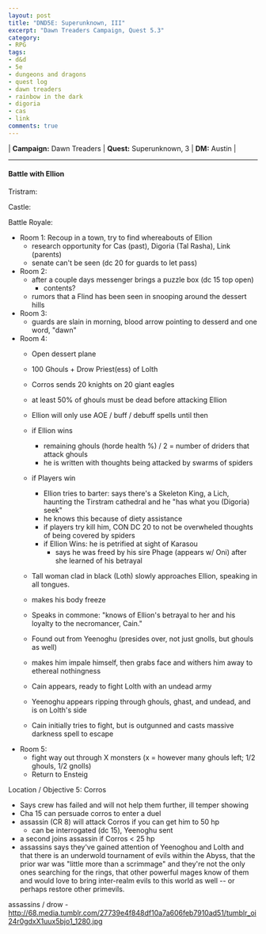 ```yaml
---
layout: post
title: "DND5E: Superunknown, III"
excerpt: "Dawn Treaders Campaign, Quest 5.3"
category:
- RPG
tags:
- d&d
- 5e
- dungeons and dragons
- quest log
- dawn treaders
- rainbow in the dark
- digoria
- cas
- link
comments: true
---
```


| **Campaign:** Dawn Treaders | **Quest:** Superunknown, 3 | **DM:** Austin |

---

#### Battle with Ellion

Tristram:

Castle:

Battle Royale:
- Room 1:  Recoup in a town, try to find whereabouts of Ellion
  - research opportunity for Cas (past), Digoria (Tal Rasha), Link (parents)
  - senate can't be seen (dc 20 for guards to let pass)
- Room 2:
  - after a couple days messenger brings a puzzle box (dc 15 top open)
    - contents?
  - rumors that a Flind has been seen in snooping around the dessert hills
- Room 3:
  - guards are slain in morning, blood arrow pointing to desserd and one word, "dawn"
- Room 4:
  - Open dessert plane
  - 100 Ghouls + Drow Priest(ess) of Lolth
  - Corros sends 20 knights on 20 giant eagles
  - at least 50% of ghouls must be dead before attacking Ellion
  - Ellion will only use AOE / buff / debuff spells until then
  - if Ellion wins
    - remaining ghouls (horde health %) / 2 = number of driders that attack ghouls
    - he is written with thoughts being attacked by swarms of spiders
  - if Players win
    - Ellion tries to barter:  says there's a Skeleton King, a Lich, haunting the Tirstram cathedral and he "has what you (Digoria) seek"
    - he knows this because of diety assistance
    - if players try kill him, CON DC 20 to not be overwheled thoughts of being covered by spiders
    - if Ellion Wins:  he is petrified at sight of Karasou
      - says he was freed by his sire Phage (appears w/ Oni) after she learned of his betrayal
    
    
    
  - Tall woman clad in black (Loth) slowly approaches Ellion, speaking in all tongues.
  - makes his body freeze
  - Speaks in commone:  "knows of Ellion's betrayal to her and his loyalty to the necromancer, Cain."
  - Found out from Yeenoghu (presides over, not just gnolls, but ghouls as well)
  - makes him impale himself, then grabs face and withers him away to ethereal nothingness
  - Cain appears, ready to fight Lolth with an undead army
  - Yeenoghu appears ripping through ghouls, ghast, and undead, and is on Lolth's side
  - Cain initially tries to fight, but is outgunned and casts massive darkness spell to escape
- Room 5:
  - fight way out through X monsters (x = however many ghouls left; 1/2 ghouls, 1/2 gnolls)
  - Return to Ensteig

Location / Objective 5: Corros
- Says crew has failed and will not help them further, ill temper showing
- Cha 15 can persuade corros to enter a duel
- assassin (CR 8) will attack Corros if you can get him to 50 hp
  - can be interrogated (dc 15), Yeenoghu sent
- a second joins assassin if Corros < 25 hp
- assassins says they've gained attention of Yeenoghou and Lolth and that there is an underwold tournament of evils within the Abyss, that the prior war was "little more than a scrimmage" and they're not the only ones searching for the rings, that other powerful mages know of them and would love to bring inter-realm evils to this world as well -- or perhaps restore other primevils.  

assassins / drow - http://68.media.tumblr.com/27739e4f848df10a7a606feb7910ad51/tumblr_oi24r0gdxX1uux5bjo1_1280.jpg

